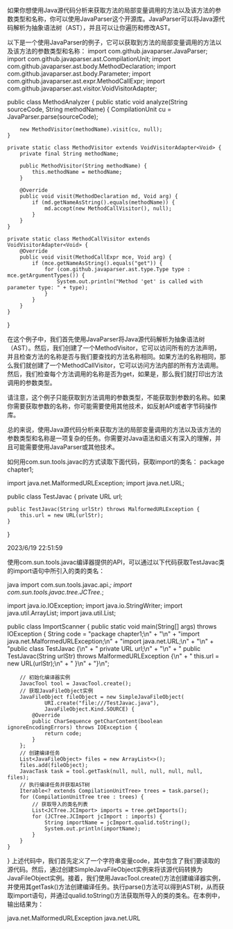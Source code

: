 如果你想使用Java源代码分析来获取方法的局部变量调用的方法以及该方法的参数类型和名称，你可以使用JavaParser这个开源库。JavaParser可以将Java源代码解析为抽象语法树（AST），并且可以让你遍历和修改AST。

以下是一个使用JavaParser的例子，它可以获取到方法的局部变量调用的方法以及该方法的参数类型和名称：
import com.github.javaparser.JavaParser;
import com.github.javaparser.ast.CompilationUnit;
import com.github.javaparser.ast.body.MethodDeclaration;
import com.github.javaparser.ast.body.Parameter;
import com.github.javaparser.ast.expr.MethodCallExpr;
import com.github.javaparser.ast.visitor.VoidVisitorAdapter;

public class MethodAnalyzer {
    public static void analyze(String sourceCode, String methodName) {
        CompilationUnit cu = JavaParser.parse(sourceCode);

        new MethodVisitor(methodName).visit(cu, null);
    }

    private static class MethodVisitor extends VoidVisitorAdapter<Void> {
        private final String methodName;

        public MethodVisitor(String methodName) {
            this.methodName = methodName;
        }

        @Override
        public void visit(MethodDeclaration md, Void arg) {
            if (md.getNameAsString().equals(methodName)) {
                md.accept(new MethodCallVisitor(), null);
            }
        }
    }

    private static class MethodCallVisitor extends VoidVisitorAdapter<Void> {
        @Override
        public void visit(MethodCallExpr mce, Void arg) {
            if (mce.getNameAsString().equals("get")) {
                for (com.github.javaparser.ast.type.Type type : mce.getArgumentTypes()) {
                    System.out.println("Method 'get' is called with parameter type: " + type);
                }
            }
        }
    }
}

在这个例子中，我们首先使用JavaParser将Java源代码解析为抽象语法树（AST）。然后，我们创建了一个MethodVisitor，它可以访问所有的方法声明，并且检查方法的名称是否与我们要查找的方法名称相同。如果方法的名称相同，那么我们就创建了一个MethodCallVisitor，它可以访问方法内部的所有方法调用。然后，我们检查每个方法调用的名称是否为get，如果是，那么我们就打印出方法调用的参数类型。

请注意，这个例子只能获取到方法调用的参数类型，不能获取到参数的名称。如果你需要获取参数的名称，你可能需要使用其他技术，如反射API或者字节码操作库。

总的来说，使用Java源代码分析来获取方法的局部变量调用的方法以及该方法的参数类型和名称是一项复杂的任务。你需要对Java语法和语义有深入的理解，并且可能需要使用JavaParser或其他技术。 


如何用com.sun.tools.javac的方式读取下面代码，获取import的类名：
package chapter1;

import java.net.MalformedURLException;
import java.net.URL;

public class TestJavac {
    private URL url;

    public TestJavac(String urlStr) throws MalformedURLException {
        this.url = new URL(urlStr);
    }
}

2023/6/19 22:51:59

使用com.sun.tools.javac编译器提供的API，可以通过以下代码获取TestJavac类的import语句中所引入的类的类名：

java
import com.sun.tools.javac.api.*;
import com.sun.tools.javac.tree.JCTree.*;

import java.io.IOException;
import java.io.StringWriter;
import java.util.ArrayList;
import java.util.List;

public class ImportScanner {
    public static void main(String[] args) throws IOException {
        String code = "package chapter1;\n" +
                "\n" +
                "import java.net.MalformedURLException;\n" +
                "import java.net.URL;\n" +
                "\n" +
                "public class TestJavac {\n" +
                "    private URL url;\n" +
                "\n" +
                "    public TestJavac(String urlStr) throws MalformedURLException {\n" +
                "        this.url = new URL(urlStr);\n" +
                "    }\n" +
                "}\n";

        // 初始化编译器实例
        JavacTool tool = JavacTool.create();
        // 获取JavaFileObject实例
        JavaFileObject fileObject = new SimpleJavaFileObject(
                URI.create("file:///TestJavac.java"),
                JavaFileObject.Kind.SOURCE) {
            @Override
            public CharSequence getCharContent(boolean ignoreEncodingErrors) throws IOException {
                return code;
            }
        };
        // 创建编译任务
        List<JavaFileObject> files = new ArrayList<>();
        files.add(fileObject);
        JavacTask task = tool.getTask(null, null, null, null, null, files);
        // 执行编译任务并获取AST树
        Iterable<? extends CompilationUnitTree> trees = task.parse();
        for (CompilationUnitTree tree : trees) {
            // 获取导入的类名列表
            List<JCTree.JCImport> imports = tree.getImports();
            for (JCTree.JCImport jcImport : imports) {
                String importName = jcImport.qualid.toString();
                System.out.println(importName);
            }
        }
    }
}
上述代码中，我们首先定义了一个字符串变量code，其中包含了我们要读取的源代码。然后，通过创建SimpleJavaFileObject实例来将该源代码转换为JavaFileObject实例。接着，我们使用JavacTool.create()方法创建编译器实例，并使用其getTask()方法创建编译任务。执行parse()方法可以得到AST树，从而获取import语句，并通过qualid.toString()方法获取所导入的类的类名。在本例中，输出结果为：

java.net.MalformedURLException
java.net.URL